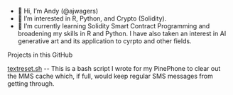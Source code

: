- 👋 Hi, I’m Andy (@ajwagers)
- 👀 I’m interested in R, Python, and Crypto (Solidity).
- 🌱 I’m currently learning Solidity Smart Contract Programming and broadening my skills in R and Python.  I have also taken an interest in AI generative art and its application to cyrpto and other fields.

Projects in this GitHub

[textreset.sh](https://github.com/ajwagers/textreset.sh) -- This is a bash script I wrote for my PinePhone to clear out the MMS cache which, if full, would keep regular SMS messages from getting through.

<!---
ajwagers/ajwagers is a ✨ special ✨ repository because its `README.md` (this file) appears on your GitHub profile.
You can click the Preview link to take a look at your changes.
--->
